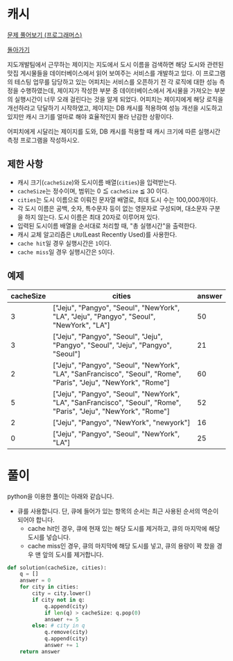 # 캐시

[문제 풀어보기 (프로그래머스)](https://programmers.co.kr/learn/courses/30/lessons/17680)

[돌아가기](/../)

지도개발팀에서 근무하는 제이지는 지도에서 도시 이름을 검색하면 해당 도시와 관련된 맛집 게시물들을 데이터베이스에서 읽어 보여주는 서비스를 개발하고 있다. 이 프로그램의 테스팅 업무를 담당하고 있는 어피치는 서비스를 오픈하기 전 각 로직에 대한 성능 측정을 수행하였는데, 제이지가 작성한 부분 중 데이터베이스에서 게시물을 가져오는 부분의 실행시간이 너무 오래 걸린다는 것을 알게 되었다. 어피치는 제이지에게 해당 로직을 개선하라고 닦달하기 시작하였고, 제이지는 DB 캐시를 적용하여 성능 개선을 시도하고 있지만 캐시 크기를 얼마로 해야 효율적인지 몰라 난감한 상황이다.

어피치에게 시달리는 제이지를 도와, DB 캐시를 적용할 때 캐시 크기에 따른 실행시간 측정 프로그램을 작성하시오.

## 제한 사항

- 캐시 크기(`cacheSize`)와 도시이름 배열(`cities`)을 입력받는다.
- `cacheSize`는 정수이며, 범위는 0 ≦ `cacheSize` ≦ 30 이다.
- `cities`는 도시 이름으로 이뤄진 문자열 배열로, 최대 도시 수는 100,000개이다.
- 각 도시 이름은 공백, 숫자, 특수문자 등이 없는 영문자로 구성되며, 대소문자 구분을 하지 않는다. 도시 이름은 최대 20자로 이루어져 있다.
- 입력된 도시이름 배열을 순서대로 처리할 때, "총 실행시간"을 출력한다.
- 캐시 교체 알고리즘은 `LRU`(Least Recently Used)를 사용한다.
- `cache hit`일 경우 실행시간은 `1`이다.
- `cache miss`일 경우 실행시간은 `5`이다.

## 예제

| cacheSize | cities | answer |
| --- | --- | --- |
| 3 | ["Jeju", "Pangyo", "Seoul", "NewYork", "LA", "Jeju", "Pangyo", "Seoul", "NewYork", "LA"] | 50 |
| 3 | ["Jeju", "Pangyo", "Seoul", "Jeju", "Pangyo", "Seoul", "Jeju", "Pangyo", "Seoul"] | 21 |
| 2 | ["Jeju", "Pangyo", "Seoul", "NewYork", "LA", "SanFrancisco", "Seoul", "Rome", "Paris", "Jeju", "NewYork", "Rome"] | 60 |
| 5 | ["Jeju", "Pangyo", "Seoul", "NewYork", "LA", "SanFrancisco", "Seoul", "Rome", "Paris", "Jeju", "NewYork", "Rome"] | 52 |
| 2 | ["Jeju", "Pangyo", "NewYork", "newyork"] | 16 |
| 0 | ["Jeju", "Pangyo", "Seoul", "NewYork", "LA"] | 25 |

# 풀이

python을 이용한 풀이는 아래와 같습니다.

- 큐를 사용합니다. 단, 큐에 들어가 있는 항목의 순서는 최근 사용된 순서의 역순이 되어야 합니다.
    - cache hit인 경우, 큐에 현재 있는 해당 도시를 제거하고, 큐의 마지막에 해당 도시를 넣습니다.
    - cache miss인 경우, 큐의 마지막에 해당 도시를 넣고, 큐의 용량이 꽉 찼을 경우 맨 앞의 도시를 제거합니다.

```python
def solution(cacheSize, cities):
    q = []
    answer = 0
    for city in cities:
        city = city.lower()
        if city not in q:
            q.append(city)
            if len(q) > cacheSize: q.pop(0)
            answer += 5
        else: # city in q
            q.remove(city)
            q.append(city)
            answer += 1
    return answer
```